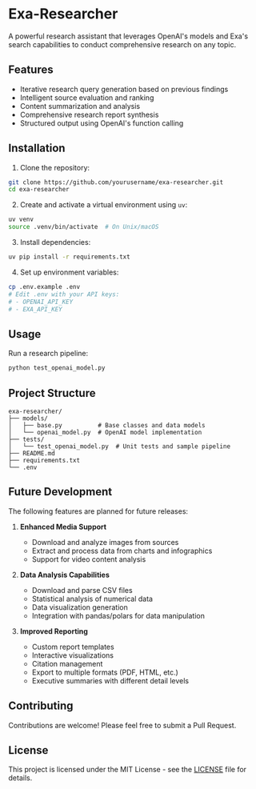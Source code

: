# Exa-Researcher

A powerful research assistant that leverages OpenAI's models and Exa's search capabilities to conduct comprehensive research on any topic.

## Features

- Iterative research query generation based on previous findings
- Intelligent source evaluation and ranking
- Content summarization and analysis
- Comprehensive research report synthesis
- Structured output using OpenAI's function calling

## Installation

1. Clone the repository:
```bash
git clone https://github.com/yourusername/exa-researcher.git
cd exa-researcher
```

2. Create and activate a virtual environment using `uv`:
```bash
uv venv
source .venv/bin/activate  # On Unix/macOS
```

3. Install dependencies:
```bash
uv pip install -r requirements.txt
```

4. Set up environment variables:
```bash
cp .env.example .env
# Edit .env with your API keys:
# - OPENAI_API_KEY
# - EXA_API_KEY
```

## Usage

Run a research pipeline:
```bash
python test_openai_model.py
```

## Project Structure

```
exa-researcher/
├── models/
│   ├── base.py          # Base classes and data models
│   └── openai_model.py  # OpenAI model implementation
├── tests/
│   └── test_openai_model.py  # Unit tests and sample pipeline
├── README.md
├── requirements.txt
└── .env
```

## Future Development

The following features are planned for future releases:

1. **Enhanced Media Support**
   - Download and analyze images from sources
   - Extract and process data from charts and infographics
   - Support for video content analysis

2. **Data Analysis Capabilities**
   - Download and parse CSV files
   - Statistical analysis of numerical data
   - Data visualization generation
   - Integration with pandas/polars for data manipulation

3. **Improved Reporting**
   - Custom report templates
   - Interactive visualizations
   - Citation management
   - Export to multiple formats (PDF, HTML, etc.)
   - Executive summaries with different detail levels

## Contributing

Contributions are welcome! Please feel free to submit a Pull Request.

## License

This project is licensed under the MIT License - see the [LICENSE](LICENSE) file for details.
